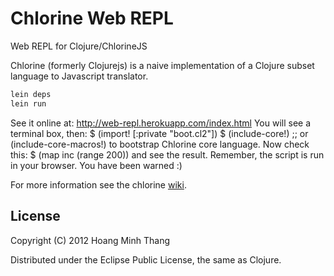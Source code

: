 # Chlorine Web REPL

Web REPL for Clojure/ChlorineJS

Chlorine (formerly Clojurejs) is a naive implementation of a Clojure subset language to Javascript translator.

```bash
lein deps
lein run
```
See it online at: http://web-repl.herokuapp.com/index.html
You will see a terminal box, then:
$ (import! [:private "boot.cl2"])
$ (include-core!) ;; or (include-core-macros!)
to bootstrap Chlorine core language. Now check this:
$ (map inc (range 200))
and see the result. Remember, the script is run in your browser. You have been warned :)

For more information see the chlorine [wiki](https://github.com/myguidingstar/chlorine/wiki).

## License

Copyright (C) 2012 Hoang Minh Thang

Distributed under the Eclipse Public License, the same as Clojure.

